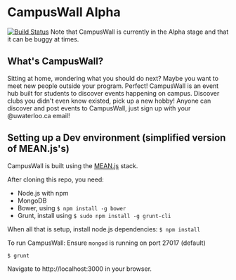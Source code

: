 CampusWall Alpha
==========
[![Build Status](https://travis-ci.org/icechen1/campuswall.svg?branch=master)](https://travis-ci.org/icechen1/campuswall)
Note that CampusWall is currently in the Alpha stage and that it can be buggy at times.

## What's CampusWall?
Sitting at home, wondering what you should do next? Maybe you want to meet new people outside your program. Perfect!
CampusWall is an event hub built for students to discover events happening on campus. 
Discover clubs you didn't even know existed, pick up a new hobby!
Anyone can discover and post events to CampusWall, just sign up with your @uwaterloo.ca email!


## Setting up a Dev environment (simplified version of MEAN.js's)
CampusWall is built using the [MEAN.js](http://meanjs.org) stack. 

After cloning this repo, you need:
* Node.js with npm
* MongoDB
* Bower, using `$ npm install -g bower`
* Grunt, install using `$ sudo npm install -g grunt-cli`

When all that is setup, install node.js dependencies:
``` $ npm install ```

To run CampusWall:
Ensure `mongod` is running on port 27017 (default)
```
$ grunt
```

Navigate to http://localhost:3000 in your browser.
